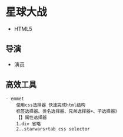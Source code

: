 # 星球大战
- HTML5
## 导演

- 演员
## 高效工具
    - emmet
        使用css选择器 快速完成html结构
        标签选择器、类名选择器、兄弟选择器+、子选择器》
        【】属性选择器
        1.div 省略
        2..starwars+tab css selector